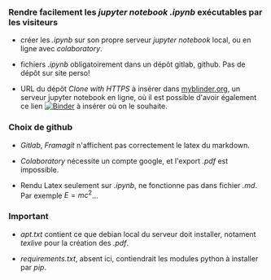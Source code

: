 ### Rendre facilement les *jupyter notebook .ipynb* exécutables par les visiteurs

* créer les *.ipynb* sur son propre serveur *jupyter notebook* local, ou en ligne avec *colaboratory*.

* fichiers *.ipynb* obligatoirement dans un dépôt gitlab, github. Pas de dépôt sur site perso! 

* URL du dépôt *Clone with HTTPS* à insérer dans [myblinder.org](myblinder.org), un serveur jupyter notebook en ligne, où il est possible d'avoir également ce lien [![Binder](https://mybinder.org/badge_logo.svg)](https://mybinder.org/v2/gh/fgachelin/physique-python.git/master) à insérer où on le souhaite.

### Choix de github


* *Gitlab*, *Framagit* n'affichent pas correctement le latex du markdown.


* *Colaboratory* nécessite un compte google, et l'export *.pdf* est impossible.


* Rendu Latex seulement sur *.ipynb*, ne fonctionne pas dans fichier *.md*. Par exemple $E=mc^2$...


### Important


* *apt.txt* contient ce que debian local du serveur doit installer, notament *texlive* pour la création des *.pdf*.


* *requirements.txt*, absent ici, contiendrait les modules python à installer par *pip*.
